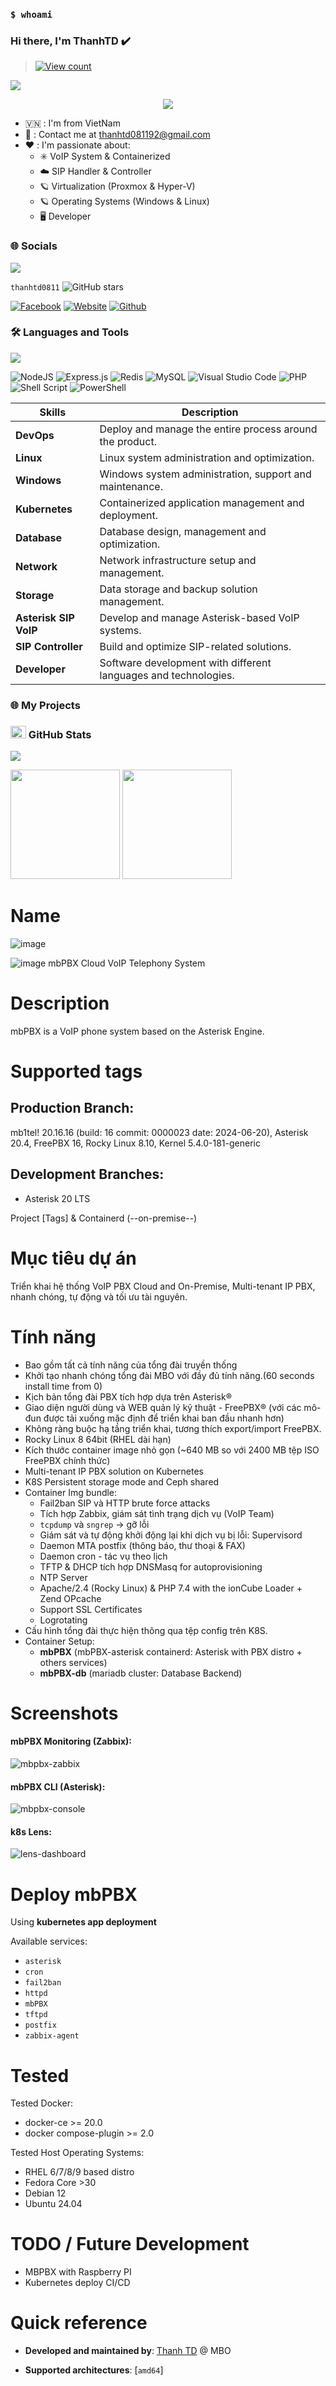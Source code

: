 ### `$ whoami`

### Hi there, I'm ThanhTD ✔️

> [![View count](https://visitcount.itsvg.in/api?id=cfotel2604&color=6&icon=0&pretty=true)](https://visitcount.itsvg.in/api?id=cfotel2604)

<img src="https://user-images.githubusercontent.com/73097560/115834477-dbab4500-a447-11eb-908a-139a6edaec5c.gif">

<p align="center" color="#36BCF7FF"><img src="https://readme-typing-svg.herokuapp.com?lines=I'm+a+Full+Stack+Developer;I'm+a+System+Engineer;I'm+a+DevSecOps Engineer"></p>

- 🇻🇳 : I'm from VietNam
- 📧 : Contact me at [thanhtd081192@gmail.com](mailto:thanhtd081192@gmail)
- ❤️ : I'm passionate about:
  - ✳️ VoIP System & Containerized
  - ☁️ SIP Handler & Controller
  - 🪐 Virtualization (Proxmox & Hyper-V)
  - 🪐 Operating Systems (Windows & Linux)
  - 🖥️ Developer

### 🌐 Socials
<img src="https://user-images.githubusercontent.com/73097560/115834477-dbab4500-a447-11eb-908a-139a6edaec5c.gif">

`thanhtd0811`
![GitHub stars](https://img.shields.io/github/stars/cfotel2604?style=social)

[![Facebook](https://img.shields.io/badge/Facebook-1877F2?style=for-the-badge&logo=facebook&logoColor=white)](https://www.facebook.com/tran.thanh.549)
[![Website](https://img.shields.io/badge/website-000000?style=for-the-badge&logo=About.me&logoColor=white)](https://blog.network.com/)
[![Github](https://img.shields.io/badge/GitHub-100000?style=for-the-badge&logo=github&logoColor=white)](https://github.com/cfotel2604/)

### 🛠 Languages and Tools
<img src="https://user-images.githubusercontent.com/73097560/115834477-dbab4500-a447-11eb-908a-139a6edaec5c.gif">

![NodeJS](https://img.shields.io/badge/node.js-6DA55F?style=for-the-badge&logo=node.js&logoColor=white)
![Express.js](https://img.shields.io/badge/express.js-%23404d59.svg?style=for-the-badge&logo=express&logoColor=%2361DAFB)
![Redis](https://img.shields.io/badge/redis-%23DD0031.svg?style=for-the-badge&logo=redis&logoColor=white)
![MySQL](https://img.shields.io/badge/mysql-4479A1.svg?style=for-the-badge&logo=mysql&logoColor=white)
![Visual Studio Code](https://img.shields.io/badge/Visual%20Studio%20Code-0078d7.svg?style=for-the-badge&logo=visual-studio-code&logoColor=white)
![PHP](https://img.shields.io/badge/php-%23777BB4.svg?style=for-the-badge&logo=php&logoColor=white)
![Shell Script](https://img.shields.io/badge/shell_script-%23121011.svg?style=for-the-badge&logo=gnu-bash&logoColor=white)
![PowerShell](https://img.shields.io/badge/PowerShell-%235391FE.svg?style=for-the-badge&logo=powershell&logoColor=white)

| Skills                      | Description                               				 		|
|-----------------------------|-----------------------------------------------------------------|
| **DevOps**                  | Deploy and manage the entire process around the product. 	 	|
| **Linux**                   | Linux system administration and optimization.			 		|
| **Windows**                 | Windows system administration, support and maintenance.	 		|
| **Kubernetes**              | Containerized application management and deployment. 		    |
| **Database**                | Database design, management and optimization.  			 		|
| **Network**                 | Network infrastructure setup and management.			 		|
| **Storage**                 | Data storage and backup solution management.			 		|
| **Asterisk SIP VoIP**       | Develop and manage Asterisk-based VoIP systems.			 		|
| **SIP Controller** 		  | Build and optimize SIP-related solutions. 				 		|
| **Developer**               | Software development with different languages ​​and technologies. |

### 🌐 My Projects

### <img src="https://media.giphy.com/media/cj87CxfRtrUifF3Ryk/giphy.gif" width="25px" height="20px"> GitHub Stats
<img src="https://user-images.githubusercontent.com/73097560/115834477-dbab4500-a447-11eb-908a-139a6edaec5c.gif">

[<img src="https://github-readme-stats.vercel.app/api?username=cfotel2604&show_icons=true&count_private=true&bg_color=30,e96443,904e95&title_color=fff&text_color=fff&include_all_commits=true" height="175">](https://github-readme-stats.vercel.app/api?username=cfotel2604)
[<img src="https://github-readme-stats.vercel.app/api/top-langs/?username=ugoviti&layout=compact&bg_color=30,e96443,904e95&title_color=fff&text_color=fff" height="175">](https://github-readme-stats.vercel.app/api/top-langs/?username=ugoviti)



# Name
![image](https://github.com/user-attachments/assets/8a265034-56de-4e10-9fa7-28cea6411920)

![image](https://github.com/user-attachments/assets/9a8dd0ba-b3d5-420c-bea6-6585f4018997) mbPBX Cloud VoIP Telephony System

# Description
mbPBX is a VoIP phone system based on the Asterisk Engine.

# Supported tags

## Production Branch:
mb1tel! 20.16.16 (build: 16 commit: 0000023 date: 2024-06-20), Asterisk 20.4, FreePBX 16, Rocky Linux 8.10, Kernel 5.4.0-181-generic

## Development Branches:
* Asterisk 20 LTS

Project [Tags] & Containerd (--on-premise--)

# Mục tiêu dự án
Triển khai hệ thống VoIP PBX Cloud and On-Premise, Multi-tenant IP PBX, nhanh chóng, tự động và tối ưu tài nguyên.

# Tính năng
- Bao gồm tất cả tính năng của tổng đài truyền thống
- Khởi tạo nhanh chóng tổng đài MBO với đầy đủ tính năng.(60 seconds install time from 0)
- Kịch bản tổng đài PBX tích hợp dựa trên Asterisk®
- Giao diện người dùng và WEB quản lý kỹ thuật - FreePBX® (với các mô-đun được tải xuống mặc định để triển khai ban đầu nhanh hơn)
- Không ràng buộc hạ tầng triển khai, tương thích export/import FreePBX.
- Rocky Linux 8 64bit (RHEL dài hạn)
- Kích thước container image nhỏ gọn (~640 MB so với 2400 MB tệp ISO FreePBX chính thức)
- Multi-tenant IP PBX solution on Kubernetes
- K8S Persistent storage mode and Ceph shared
- Container Img bundle:
	+ Fail2ban SIP và HTTP brute force attacks
	+ Tích hợp Zabbix, giám sát tình trạng dịch vụ (VoIP Team)
	+ `tcpdump` và `sngrep` -> gỡ lỗi
	+ Giám sát và tự động khởi động lại khi dịch vụ bị lỗi: Supervisord
	+ Daemon MTA postfix (thông báo, thư thoại & FAX)
	+ Daemon cron - tác vụ theo lịch
	+ TFTP & DHCP tích hợp DNSMasq for autoprovisioning
	+ NTP Server
	+ Apache/2.4 (Rocky Linux) & PHP 7.4 with the ionCube Loader + Zend OPcache
	+ Support SSL Certificates 
	+ Logrotating
- Cấu hình tổng đài thực hiện thông qua tệp config trên K8S.
- Container Setup:
  - **mbPBX** (mbPBX-asterisk containerd: Asterisk with PBX distro + others services)
  - **mbPBX-db** (mariadb cluster: Database Backend)

# Screenshots
#### mbPBX Monitoring (Zabbix):
![mbpbx-zabbix](https://github.com/user-attachments/assets/84d392da-e1f2-43f0-a191-30d5bc0b1aed)

#### mbPBX CLI (Asterisk):
![mbpbx-console](https://github.com/user-attachments/assets/c72bc4c4-06a9-45fb-8d50-b4893d4e8187)

#### k8s Lens:
![lens-dashboard](https://github.com/user-attachments/assets/d9b9a73d-08bd-40b5-98ed-5d33a369827a)

# Deploy mbPBX
Using **kubernetes app deployment**

Available services:  
  - `asterisk`
  - `cron`
  - `fail2ban`
  - `httpd`
  - `mbPBX`
  - `tftpd`
  - `postfix`
  - `zabbix-agent`

# Tested
Tested Docker:
  - docker-ce >= 20.0
  - docker compose-plugin >= 2.0

Tested Host Operating Systems:
  - RHEL 6/7/8/9 based distro
  - Fedora Core >30
  - Debian 12
  - Ubuntu 24.04
    
# TODO / Future Development
- MBPBX with Raspberry PI 
- Kubernetes deploy CI/CD

# Quick reference
- **Developed and maintained by**:
  [Thanh TD](https://github.com/cfotel2604) @ MBO
  
- **Supported architectures**:
  [`amd64`]
